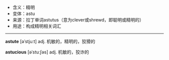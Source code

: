 - <span class="definition">含义：精明</span>
- <span class="definition">变体：astu</span>
- <span class="definition">来源：拉丁单词astutus（意为clever或shrewd，即聪明或精明的）</span>
- <span class="definition">用途：构成精明相关词汇</span>

---

<span class="vocabulary">**astute**</span> [əˈstjuːt] adj. 机敏的，精明的，狡猾的

<span class="vocabulary">**astucious**</span> [əˈstuːʃəs] adj. 机敏的，狡诈的

